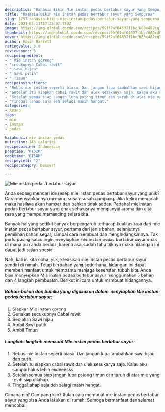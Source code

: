 ```yaml
---
description: "Rahasia Bikin Mie instan pedas bertabur sayur yang Sempurna"
title: "Rahasia Bikin Mie instan pedas bertabur sayur yang Sempurna"
slug: 1757-rahasia-bikin-mie-instan-pedas-bertabur-sayur-yang-sempurna
date: 2021-03-11T17:25:07.759Z
image: https://img-global.cpcdn.com/recipes/99f62af04637f1bc/680x482cq70/mie-instan-pedas-bertabur-sayur-foto-resep-utama.jpg
thumbnail: https://img-global.cpcdn.com/recipes/99f62af04637f1bc/680x482cq70/mie-instan-pedas-bertabur-sayur-foto-resep-utama.jpg
cover: https://img-global.cpcdn.com/recipes/99f62af04637f1bc/680x482cq70/mie-instan-pedas-bertabur-sayur-foto-resep-utama.jpg
author: Edwin Barrett
ratingvalue: 3.8
reviewcount: 5
recipeingredient:
- " Mie instan goreng"
- "secukupnya Cabai rawit"
- " Sawi hijau"
- " Sawi putih"
- " Timun"
recipeinstructions:
- "Rebus mie instan seperti biasa. Dan jangan lupa tambahkan sawi hijau dan putih."
- "Setelah itu siapkan cabai rawit dan ulek sesukanya saja. Kalau aku sampai halus lebih endeeesss"
- "Setelah semua siap jangan lupa potong timun dan taruh di atas mie yang telah siap dilahap."
- "Tinggal lahap saja deh selagi masih hangat."
categories:
- Resep
tags:
- mie
- instan
- pedas

katakunci: mie instan pedas 
nutrition: 143 calories
recipecuisine: Indonesian
preptime: "PT32M"
cooktime: "PT58M"
recipeyield: "2"
recipecategory: Dessert

---
```



![Mie instan pedas bertabur sayur](https://img-global.cpcdn.com/recipes/99f62af04637f1bc/680x482cq70/mie-instan-pedas-bertabur-sayur-foto-resep-utama.jpg)

Anda sedang mencari ide resep mie instan pedas bertabur sayur yang unik? Cara menyiapkannya memang susah-susah gampang. Jika keliru mengolah maka hasilnya akan hambar dan bahkan tidak sedap. Padahal mie instan pedas bertabur sayur yang enak seharusnya mempunyai aroma dan cita rasa yang mampu memancing selera kita.

Banyak hal yang sedikit banyak berpengaruh terhadap kualitas rasa dari mie instan pedas bertabur sayur, pertama dari jenis bahan, selanjutnya pemilihan bahan segar, sampai cara membuat dan menghidangkannya. Tak perlu pusing kalau ingin menyiapkan mie instan pedas bertabur sayur enak di mana pun anda berada, karena asal sudah tahu triknya maka hidangan ini dapat jadi sajian spesial.




Nah, kali ini kita coba, yuk, kreasikan mie instan pedas bertabur sayur sendiri di rumah. Tetap berbahan yang sederhana, hidangan ini dapat memberi manfaat untuk membantu menjaga kesehatan tubuh kita. Anda bisa menyiapkan Mie instan pedas bertabur sayur menggunakan 5 bahan dan 4 langkah pembuatan. Berikut ini cara untuk membuat hidangannya.

<!--inarticleads1-->

##### Bahan-bahan dan bumbu yang digunakan dalam menyiapkan Mie instan pedas bertabur sayur:

1. Siapkan  Mie instan goreng
1. Gunakan secukupnya Cabai rawit
1. Sediakan  Sawi hijau
1. Ambil  Sawi putih
1. Ambil  Timun




<!--inarticleads2-->

##### Langkah-langkah membuat Mie instan pedas bertabur sayur:

1. Rebus mie instan seperti biasa. Dan jangan lupa tambahkan sawi hijau dan putih.
1. Setelah itu siapkan cabai rawit dan ulek sesukanya saja. Kalau aku sampai halus lebih endeeesss
1. Setelah semua siap jangan lupa potong timun dan taruh di atas mie yang telah siap dilahap.
1. Tinggal lahap saja deh selagi masih hangat.




Gimana nih? Gampang kan? Itulah cara membuat mie instan pedas bertabur sayur yang bisa Anda lakukan di rumah. Semoga bermanfaat dan selamat mencoba!
